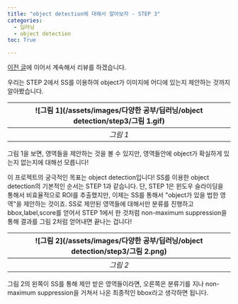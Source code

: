 ```yaml
---
title: "object detection에 대해서 알아보자 - STEP 3"
categories:
  - 딥러닝
  - object detection
toc: True

---
```


[이전 글](https://yhyuntak.github.io/%EB%94%A5%EB%9F%AC%EB%8B%9D/object%20segmentation/object-segmentation%EC%97%90-%EB%8C%80%ED%95%B4%EC%84%9C-%EC%95%8C%EC%95%84%EB%B3%B4%EC%9E%90-STEP-2/)에 이어서 계속해서 리뷰를 하겠습니다.

우리는 STEP 2에서 SS를 이용하여 object가 이미지에 어디에 있는지 제안하는 것까지 알아봤습니다.

|![그림 1](/assets/images/다양한 공부/딥러닝/object detection/step3/그림 1.gif)|
|:--:|
|_그림 1_|

그림 1을 보면, 영역들을 제안하는 것을 볼 수 있지만, 영역들안에 object가 확실하게 있는지 없는지에 대해선 모릅니다!

이 프로젝트의 궁극적인 목표는 object detection입니다!
SS를 이용한 object detection의 기본적인 순서는 STEP 1과 같습니다. 
단, STEP 1은 윈도우 슬라이딩을 통해서 비효율적으로 ROI를 추출했지만, 이제는 SS를 통해서 "object가 있을 법한 영역"을 제안하는 것이죠.
SS로 제안된 영역들에 대해서만 분류를 진행하고 bbox,label,score를 얻어서 STEP 1에서 한 것처럼 non-maximum suppression을 통해 결과를 그림 2처럼 얻어내면 끝나는 겁니다!

|![그림 2](/assets/images/다양한 공부/딥러닝/object detection/step3/그림 2.png)|
|:--:|
|_그림 2_|

그림 2의 왼쪽이 SS를 통해 제안 받은 영역들이라면, 오른쪽은 분류기를 지나 non-maximum suppression을 거쳐서 나온 최종적인 bbox라고 생각하면 됩니다.
